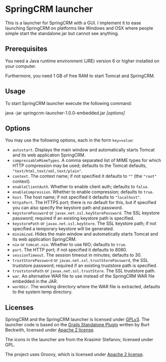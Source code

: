# SpringCRM launcher

This is a launcher for SpringCRM with a GUI.  I implement it to ease launching
SpringCRM on platforms like Windows and OSX where people simple start the
standalone jar but cannot see anything.


## Prerequisites

You need a Java runtime environment (JRE) version 6 or higher installed on your
computer.

Furthermore, you need 1 GB of free RAM to start Tomcat and SpringCRM.


## Usage

To start SpringCRM launcher execute the following command:

  java -jar springcrm-launcher-1.0.0-embedded.jar *[options]*


## Options

You may use the following options, each in the form ``key=value``:

* ``autostart``. Displays the main window and automatically starts Tomcat and
  its web application SpringCRM.
* ``compressableMimeTypes``. A comma separated list of MIME types for which
  HTTP compression may be used; defaults to the Tomcat defaults,
  ``"text/html,text/xml,text/plain"``.
* ``context``. The context name; if not specified it defaults to ``""`` (the
  ``"root"`` context).
* ``enableClientAuth``. Whether to enable client auth; defaults to ``false``.
* ``enableCompression``. Whether to enable compression; defaults to ``true``.
* ``host``. The host name; if not specified it defaults to ``"localhost"``.
* ``httpsPort``. The HTTPS port; there is no default for this, but if specified
  you can also specify the keystore path and password.
* ``keystorePassword`` or ``javax.net.ssl.keyStorePassword``. The SSL keystore
  password; required if an existing keystore path is specified.
* ``keystorePath`` or ``javax.net.ssl.keyStore``. The SSL keystore path; if not
  specified a temporary keystore will be generated.
* ``minimized``. Hides the main window and automatically starts Tomcat and
  its web application SpringCRM.
* ``nio`` or ``tomcat.nio``. Whether to use NIO; defaults to ``true``.
* ``port``. The HTTP port; if not specified it defaults to 8080.
* ``sessionTimeout``. The session timeout in minutes; defaults to 30.
* ``trustStorePassword`` or ``javax.net.ssl.trustStorePassword``, the SSL
  truststore password; required if an existing truststore path is specified.
* ``truststorePath`` or ``javax.net.ssl.trustStore``. The SSL truststore path.
* ``war``. An alternative WAR file to use instead of the SpringCRM WAR file
  embedded in the JAR.
* ``workDir``. The working directory where the WAR file is extracted, defaults
  to the system temp directory.


## Licenses

SpringCRM and the SpringCRM launcher is licensed under [GPLv3][GPL-3].  The
launcher code is based on the [Grails Standalone Plugin][GRAILS-STANDALONE]
written by Burt Beckwith, licensed under [Apache 2 license][APACHE-2].

The icons in the launcher are from the Krasimir Stefanov, licensed under GPL.

The project uses Groovy, which is licensed under [Apache 2 license][APACHE-2].

[GPL-3]: http://www.gnu.org/licenses/gpl.txt
[GRAILS-STANDALONE]: http://grails.org/plugin/standalone
[APACHE-2]: http://www.apache.org/licenses/LICENSE-2.0.html
